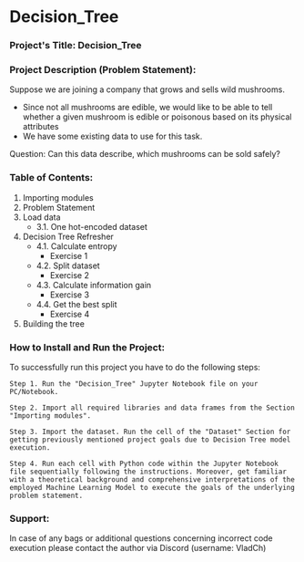 # Decision_Tree

### Project's Title: Decision_Tree


### Project Description (Problem Statement): 
Suppose we are joining a company that grows and sells wild mushrooms.

* Since not all mushrooms are edible, we would like to be able to tell whether a given mushroom is edible or poisonous based on its physical attributes
* We have some existing data to use for this task.

Question: Can this data describe, which mushrooms can be sold safely?


### Table of Contents:
1. Importing modules
2. Problem Statement
3. Load data
    * 3.1. One hot-encoded dataset
4. Decision Tree Refresher
   * 4.1. Calculate entropy
        * Exercise 1
   * 4.2. Split dataset
        * Exercise 2
   * 4.3. Calculate information gain
        * Exercise 3
   * 4.4. Get the best split
        * Exercise 4
5. Building the tree




### How to Install and Run the Project:

To successfully run this project you have to do the following steps:

	Step 1. Run the "Decision_Tree" Jupyter Notebook file on your PC/Notebook.

	Step 2. Import all required libraries and data frames from the Section "Importing modules".

	Step 3. Import the dataset. Run the cell of the "Dataset" Section for getting previously mentioned project goals due to Decision Tree model execution.

	Step 4. Run each cell with Python code within the Jupyter Notebook file sequentially following the instructions. Moreover, get familiar with a theoretical background and comprehensive interpretations of the employed Machine Learning Model to execute the goals of the underlying problem statement.


### Support:

In case of any bags or additional questions concerning incorrect code execution please contact the author via Discord (username: VladCh)

